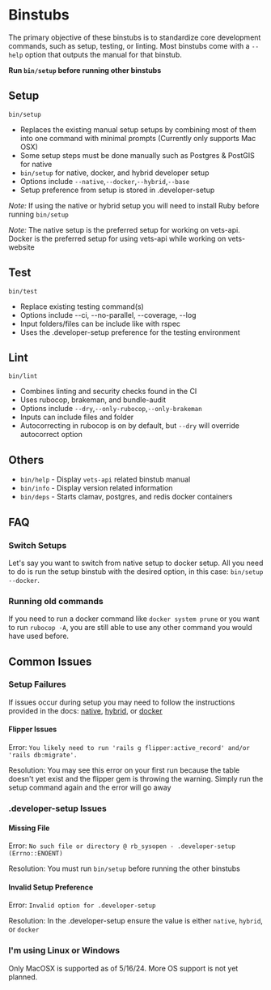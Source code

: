 # Binstubs

The primary objective of these binstubs is to standardize core development commands, such as setup, testing, or linting. Most binstubs come with a `--help` option that outputs the manual for that binstub. 

**Run `bin/setup` before running other binstubs**

## Setup

```
bin/setup 
```

- Replaces the existing manual setup setups by combining most of them into one command with minimal prompts (Currently only supports Mac OSX)
- Some setup steps must be done manually such as Postgres & PostGIS for native
- `bin/setup` for native, docker, and hybrid developer setup
- Options include `--native`,`--docker`,`--hybrid`,`--base`
- Setup preference from setup is stored in .developer-setup

_Note:_ If using the native or hybrid setup you will need to install Ruby before running `bin/setup`

_Note:_ The native setup is the preferred setup for working on vets-api. Docker is the preferred setup for using vets-api while working on vets-website

## Test

```
bin/test 
```

- Replace existing testing command(s)
- Options include --ci, --no-parallel, --coverage, --log
- Input folders/files can be include like with rspec 
- Uses the .developer-setup preference for the testing environment

## Lint

```
bin/lint 
```

- Combines linting and security checks found in the CI
- Uses rubocop, brakeman, and bundle-audit
- Options include `--dry`,`--only-rubocop`,`--only-brakeman`
- Inputs can include files and folder 
- Autocorrecting in rubocop is on by default, but `--dry` will override autocorrect option

## Others

- `bin/help` - Display `vets-api` related binstub manual
- `bin/info` - Display version related information
- `bin/deps` - Starts clamav, postgres, and redis docker containers

## FAQ

### Switch Setups

Let's say you want to switch from native setup to docker setup. All you need to do is run the setup binstub with the desired option, in this case: `bin/setup --docker`. 

### Running old commands

If you need to run a docker command like `docker system prune` or you want to run `rubocop -A`, you are still able to use any other command you would have used before. 

## Common Issues

### Setup Failures 

If issues occur during setup you may need to follow the instructions provided in the docs: [native](native.md), [hybrid](hybrid.md), or [docker](docker.md)

#### Flipper Issues

Error: `You likely need to run 'rails g flipper:active_record' and/or 'rails db:migrate'.`

Resolution: You may see this error on your first run because the table doesn't yet exist and the flipper gem is throwing the warning. Simply run the setup command again and the error will go away

### .developer-setup Issues

#### Missing File 

Error: `No such file or directory @ rb_sysopen - .developer-setup (Errno::ENOENT)`

Resolution: You must run `bin/setup` before running the other binstubs

#### Invalid Setup Preference
Error: `Invalid option for .developer-setup`

Resolution: In the .developer-setup ensure the value is either `native`, `hybrid`, or `docker`

### I'm using Linux or Windows

Only MacOSX is supported as of 5/16/24. More OS support is not yet planned. 
